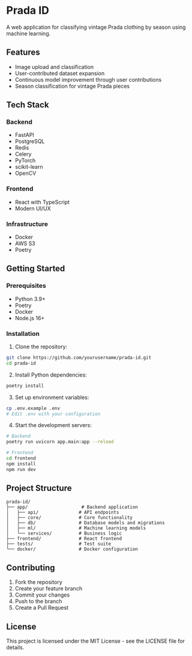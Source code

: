 # Prada ID

A web application for classifying vintage Prada clothing by season using machine learning.

## Features

- Image upload and classification
- User-contributed dataset expansion
- Continuous model improvement through user contributions
- Season classification for vintage Prada pieces

## Tech Stack

### Backend
- FastAPI
- PostgreSQL
- Redis
- Celery
- PyTorch
- scikit-learn
- OpenCV

### Frontend
- React with TypeScript
- Modern UI/UX

### Infrastructure
- Docker
- AWS S3
- Poetry

## Getting Started

### Prerequisites
- Python 3.9+
- Poetry
- Docker
- Node.js 16+

### Installation

1. Clone the repository:
```bash
git clone https://github.com/yourusername/prada-id.git
cd prada-id
```

2. Install Python dependencies:
```bash
poetry install
```

3. Set up environment variables:
```bash
cp .env.example .env
# Edit .env with your configuration
```

4. Start the development servers:
```bash
# Backend
poetry run uvicorn app.main:app --reload

# Frontend
cd frontend
npm install
npm run dev
```

## Project Structure

```
prada-id/
├── app/                    # Backend application
│   ├── api/               # API endpoints
│   ├── core/              # Core functionality
│   ├── db/                # Database models and migrations
│   ├── ml/                # Machine learning models
│   └── services/          # Business logic
├── frontend/              # React frontend
├── tests/                 # Test suite
└── docker/                # Docker configuration
```

## Contributing

1. Fork the repository
2. Create your feature branch
3. Commit your changes
4. Push to the branch
5. Create a Pull Request

## License

This project is licensed under the MIT License - see the LICENSE file for details. 